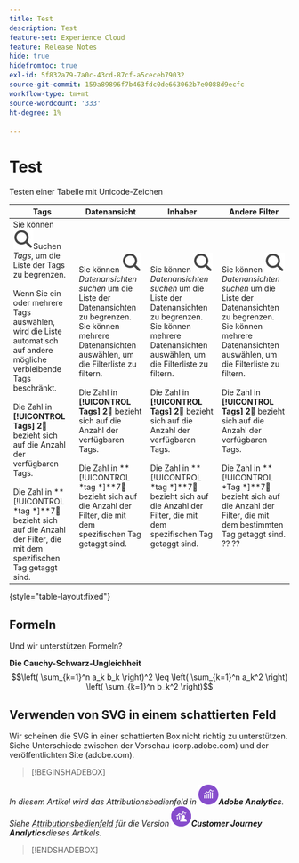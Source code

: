```yaml
---
title: Test
description: Test
feature-set: Experience Cloud
feature: Release Notes
hide: true
hidefromtoc: true
exl-id: 5f832a79-7a0c-43cd-87cf-a5ceceb79032
source-git-commit: 159a89896f7b463fdc0de663062b7e0088d9ecfc
workflow-type: tm+mt
source-wordcount: '333'
ht-degree: 1%

---
```


# Test

Testen einer Tabelle mit Unicode-Zeichen

| Tags | Datenansicht | Inhaber | Andere Filter |
|---|---|---|---|
| Sie können ![Suche](/help/assets/icons/Search.svg)Suchen *Tags*, um die Liste der Tags zu begrenzen. <br/><br/>Wenn Sie ein oder mehrere Tags auswählen, wird die Liste automatisch auf andere mögliche verbleibende Tags beschränkt. <br/><br/>Die Zahl in **[!UICONTROL Tags]** **2︎⃣** bezieht sich auf die Anzahl der verfügbaren Tags. <br/><br/>Die Zahl in **[!UICONTROL *tag *]**7︎⃣ bezieht sich auf die Anzahl der Filter, die mit dem spezifischen Tag getaggt sind. | Sie können ![Suche](/help/assets/icons/Search.svg) *Datenansichten suchen* um die Liste der Datenansichten zu begrenzen. <br/>Sie können mehrere Datenansichten auswählen, um die Filterliste zu filtern. <br/><br/>Die Zahl in **[!UICONTROL Tags]** **2︎⃣** bezieht sich auf die Anzahl der verfügbaren Tags. <br/><br/>Die Zahl in **[!UICONTROL *tag *]**7︎⃣ bezieht sich auf die Anzahl der Filter, die mit dem spezifischen Tag getaggt sind. | Sie können ![Suche](/help/assets/icons/Search.svg) *Datenansichten suchen* um die Liste der Datenansichten zu begrenzen. <br/>Sie können mehrere Datenansichten auswählen, um die Filterliste zu filtern. <br/><br/>Die Zahl in **[!UICONTROL Tags]** **2︎⃣** bezieht sich auf die Anzahl der verfügbaren Tags. <br/><br/>Die Zahl in **[!UICONTROL *tag *]**7︎⃣ bezieht sich auf die Anzahl der Filter, die mit dem spezifischen Tag getaggt sind. | Sie können ![Suche](/help/assets/icons/Search.svg) *Datenansichten suchen* um die Liste der Datenansichten zu begrenzen. <br/>Sie können mehrere Datenansichten auswählen, um die Filterliste zu filtern. <br/><br/>Die Zahl in **[!UICONTROL Tags]** **2︎⃣** bezieht sich auf die Anzahl der verfügbaren Tags. <br/><br/>Die Zahl in **[!UICONTROL *Tag *]**7︎⃣ bezieht sich auf die Anzahl der Filter, die mit dem bestimmten Tag getaggt sind. ?? ?? |

{style="table-layout:fixed"}



## Formeln

Und wir unterstützen Formeln?

**Die Cauchy-Schwarz-Ungleichheit**
$$\left( \sum_{k=1}^n a_k b_k \right)^2 \leq \left( \sum_{k=1}^n a_k^2 \right) \left( \sum_{k=1}^n b_k^2 \right)$$




## Verwenden von SVG in einem schattierten Feld

Wir scheinen die SVG in einer schattierten Box nicht richtig zu unterstützen. Siehe Unterschiede zwischen der Vorschau (corp.adobe.com) und der veröffentlichten Site (adobe.com).

>[!BEGINSHADEBOX]

*In diesem Artikel wird das Attributionsbedienfeld in ![AdobeAnalytics](/help/assets/icons/AdobeAnalytics.svg)**Adobe Analytics**.<br/>Siehe [Attributionsbedienfeld](https://experienceleague.adobe.com/en/docs/analytics-platform/using/cja-workspace/panels/attribution) für die Version ![CustomerJourneyAnalytics](/help/assets/icons/CustomerJourneyAnalytics.svg)**Customer Journey Analytics**dieses Artikels.*

>[!ENDSHADEBOX]
